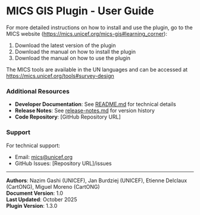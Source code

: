 # MICS GIS Plugin - User Guide

For more detailed instructions on how to install and use the plugin, go to the MICS website (https://mics.unicef.org/mics-gis#learning_corner):
1. Download the latest version of the plugin
2. Download the manual on how to install the plugin
3. Download the manual on how to use the plugin

The MICS tools are available in the UN languages and can be accessed at https://mics.unicef.org/tools#survey-design


### Additional Resources

- **Developer Documentation**: See [README.md](README.md) for technical details
- **Release Notes**: See [release-notes.md](release-notes.md) for version history
- **Code Repository**: [GitHub Repository URL]

### Support

For technical support:
- Email: mics@unicef.org
- GitHub Issues: [Repository URL]/issues

---

**Authors**: Nazim Gashi (UNICEF), Jan Burdziej (UNICEF), Etienne Delclaux (CartONG), Miguel Moreno (CartONG)  
**Document Version**: 1.0  
**Last Updated**: October 2025  
**Plugin Version**: 1.3.0
